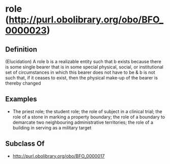 # role (http://purl.obolibrary.org/obo/BFO_0000023)

## Definition
(Elucidation) A role b is a realizable entity such that b exists because there is some single bearer that is in some special physical, social, or institutional set of circumstances in which this bearer does not have to be & b is not such that, if it ceases to exist, then the physical make-up of the bearer is thereby changed

## Examples
- The priest role; the student role; the role of subject in a clinical trial; the role of a stone in marking a property boundary; the role of a boundary to demarcate two neighbouring administrative territories; the role of a building in serving as a military target

## Subclass Of
- http://purl.obolibrary.org/obo/BFO_0000017

